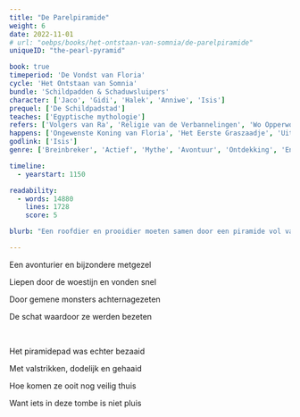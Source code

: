 ```yaml
---
title: "De Parelpiramide"
weight: 6
date: 2022-11-01
# url: "oebps/books/het-ontstaan-van-somnia/de-parelpiramide"
uniqueID: "the-pearl-pyramid"

book: true
timeperiod: 'De Vondst van Floria'
cycle: 'Het Ontstaan van Somnia'
bundle: 'Schildpadden & Schaduwsluipers'
character: ['Jaco', 'Gidi', 'Halek', 'Anniwe', 'Isis']
prequel: ['De Schildpadstad']
teaches: ['Egyptische mythologie']
refers: ['Volgers van Ra', 'Religie van de Verbannelingen', 'Wo Opperwolk', 'Donte', 'Ra', 'Woestijnglas', 'Parelpiramide', 'Grijpglas', 'Ondergang van de Duingazelles', 'Koninklijke Duingazelles', 'Recht van de Sterkste Tijger', 'Heldehaven', 'Bank van Heldehaven', 'Het Drijvende Ei']
happens: ['Ongewenste Koning van Floria', 'Het Eerste Graszaadje', 'Uitsterven van de Schaduwsluipers', 'Vloek van Isis', 'Het Parelpad']
godlink: ['Isis']
genre: ['Breinbreker', 'Actief', 'Mythe', 'Avontuur', 'Ontdekking', 'Eng', 'Grappig', "Geschiedenis"]

timeline:
  - yearstart: 1150

readability:
  - words: 14880
    lines: 1728
    score: 5

blurb: "Een roofdier en prooidier moeten samen door een piramide vol valstrikken, altijd op de vlucht voor wrede schaduwsluipers. Ze zoeken het tweede deel van een belangrijke legende over de piramides en de goden, maar vinden iets heel anders."

---
```


Een avonturier en bijzondere metgezel

Liepen door de woestijn en vonden snel

Door gemene monsters achternagezeten

De schat waardoor ze werden bezeten

&nbsp;

Het piramidepad was echter bezaaid

Met valstrikken, dodelijk en gehaaid

Hoe komen ze ooit nog veilig thuis

Want iets in deze tombe is niet pluis
